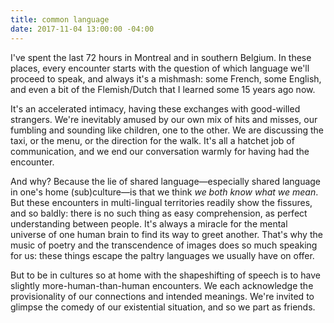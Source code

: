 ```yaml
---
title: common language
date: 2017-11-04 13:00:00 -04:00
---
```


I've spent the last 72 hours in Montreal and in southern Belgium. In these places, every encounter starts with the question of which language we'll proceed to speak, and always it's a mishmash: some French, some English, and even a bit of the Flemish/Dutch that I learned some 15 years ago now.

It's an accelerated intimacy, having these exchanges with good-willed strangers. We're inevitably amused by our own mix of hits and misses, our fumbling and sounding like children, one to the other. We are discussing the taxi, or the menu, or the direction for the walk. It's all a hatchet job of communication, and we end our conversation warmly for having had the encounter.

And why? Because the lie of shared language—especially shared language in one's home (sub)culture—is that we think *we both know what we mean*. But these encounters in multi-lingual territories readily show the fissures, and so baldly: there is no such thing as easy comprehension, as perfect understanding between people. It's always a miracle for the mental universe of one human brain to find its way to greet another. That's why the music of poetry and the transcendence of images does so much speaking for us: these things escape the paltry languages we usually have on offer. 

But to be in cultures so at home with the shapeshifting of speech is to have slightly more-human-than-human encounters. We each acknowledge the provisionality of our connections and intended meanings. We're invited to glimpse the comedy of our existential situation, and so we part as friends.